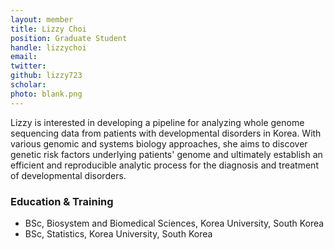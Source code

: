 ```yaml
---
layout: member
title: Lizzy Choi
position: Graduate Student
handle: lizzychoi
email:
twitter:
github: lizzy723
scholar: 
photo: blank.png
---
```


  Lizzy is interested in developing a pipeline for analyzing whole genome sequencing data from patients with developmental disorders in Korea. With various genomic and systems biology approaches, she aims to discover genetic risk factors underlying patients' genome and ultimately establish an efficient and reproducible analytic process for the diagnosis and treatment of developmental disorders.

### Education & Training
- BSc, Biosystem and Biomedical Sciences, Korea University, South Korea
- BSc, Statistics, Korea University, South Korea